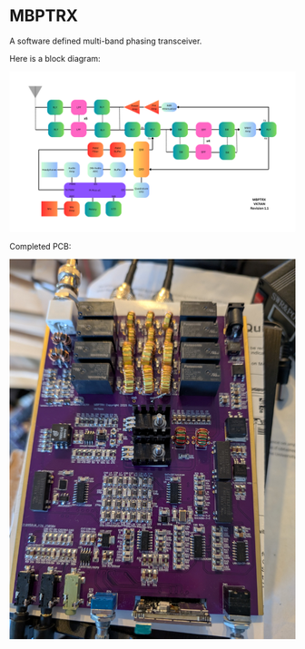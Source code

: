 # MBPTRX
A software defined multi-band phasing transceiver.

Here is a block diagram:

![alt text](https://github.com/ianm8/MBPTRX/blob/main/docs/MBPTRX.png?raw=true)

Completed PCB:

![alt text](https://github.com/ianm8/MBPTRX/blob/main/docs/MBPTRX-PCB-Complete.jpg?raw=true)

